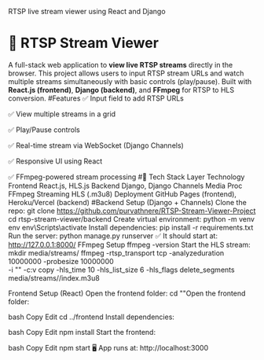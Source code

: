 RTSP live stream viewer using React and Django
# 📡 RTSP Stream Viewer
A full-stack web application to **view live RTSP streams** directly in the browser.
This project allows users to input RTSP stream URLs and watch multiple streams simultaneously with basic controls (play/pause). Built with **React.js (frontend)**, **Django (backend)**, and **FFmpeg** for RTSP to HLS conversion.
#Features
✅ Input field to add RTSP URLs

✅ View multiple streams in a grid

✅ Play/Pause controls

✅ Real-time stream via WebSocket (Django Channels)

✅ Responsive UI using React

✅ FFmpeg-powered stream processing
#🔧 Tech Stack
Layer	Technology
Frontend	React.js, HLS.js
Backend	Django, Django Channels
Media Proc	FFmpeg
Streaming	HLS (.m3u8)
Deployment	GitHub Pages (frontend), Heroku/Vercel (backend)
#Backend Setup (Django + Channels)
Clone the repo:
git clone https://github.com/purvathnere/RTSP-Stream-Viewer-Project
cd rtsp-stream-viewer/backend
Create virtual environment:
python -m venv env
env\Scripts\activate
Install dependencies:
pip install -r requirements.txt
Run the server:
python manage.py runserver
✅ It should start at: http://127.0.0.1:8000/
 FFmpeg Setup
 ffmpeg -version
 Start the HLS stream:
mkdir media/streams/<stream-id>
ffmpeg -rtsp_transport tcp -analyzeduration 10000000 -probesize 10000000 \
-i "<rtsp-url>" -c:v copy -hls_time 10 -hls_list_size 6 -hls_flags delete_segments \
media/streams/<stream-id>/index.m3u8

Frontend Setup (React)
Open the frontend folder:
cd ""Open the frontend folder:

bash
Copy
Edit
cd ../frontend
Install dependencies:

bash
Copy
Edit
npm install
Start the frontend:

bash
Copy
Edit
npm start
🖥 App runs at: http://localhost:3000



















